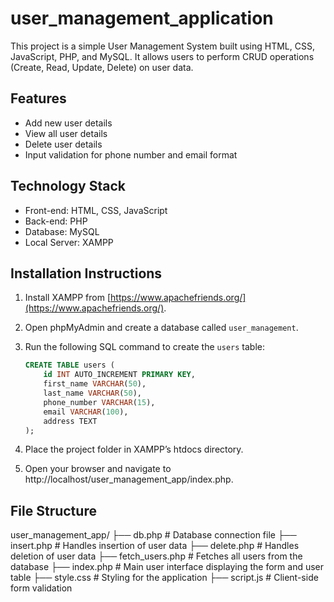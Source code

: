 # user_management_application


This project is a simple User Management System built using HTML, CSS, JavaScript, PHP, and MySQL. It allows users to perform CRUD operations (Create, Read, Update, Delete) on user data.

## Features
- Add new user details
- View all user details
- Delete user details
- Input validation for phone number and email format

## Technology Stack
- Front-end: HTML, CSS, JavaScript
- Back-end: PHP
- Database: MySQL
- Local Server: XAMPP

## Installation Instructions

1. Install XAMPP from [https://www.apachefriends.org/](https://www.apachefriends.org/).
2. Open phpMyAdmin and create a database called `user_management`.
3. Run the following SQL command to create the `users` table:

   ```sql
   CREATE TABLE users (
       id INT AUTO_INCREMENT PRIMARY KEY,
       first_name VARCHAR(50),
       last_name VARCHAR(50),
       phone_number VARCHAR(15),
       email VARCHAR(100),
       address TEXT
   );
4. Place the project folder in XAMPP’s htdocs directory.
5. Open your browser and navigate to http://localhost/user_management_app/index.php.

## File Structure
user_management_app/
├── db.php                 # Database connection file
├── insert.php             # Handles insertion of user data
├── delete.php             # Handles deletion of user data
├── fetch_users.php        # Fetches all users from the database
├── index.php              # Main user interface displaying the form and user table
├── style.css              # Styling for the application
├── script.js              # Client-side form validation

